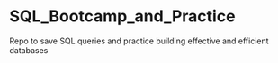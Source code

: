 # SQL_Bootcamp_and_Practice
Repo to save SQL queries and practice building effective and efficient databases
